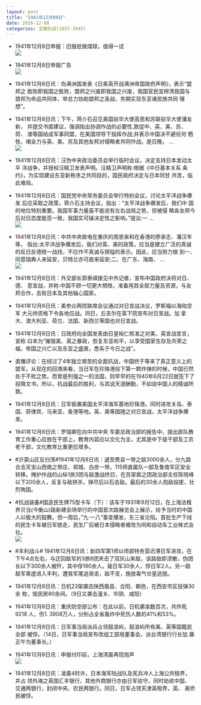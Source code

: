 ```yaml
---
layout: post
title: "1941年12月08日"
date: 2016-12-08
categories: 全面抗战(1937-1945)
---
```


<meta name="referrer" content="no-referrer" />

- 1941年12月8日申报：旧报纸做煤球，值得一试 <br/><img src="https://ww1.sinaimg.cn/large/aca367d8jw1fajr74g79uj208q05s3z5.jpg" />

- 1941年12月8日申报广告 <br/><img src="https://ww1.sinaimg.cn/large/aca367d8jw1fajpgm9cczj20o3086q4p.jpg" />

- 1941年12月8日讯：伪满洲国发表《日美英开战满洲帝国政府声明》，表示“盟邦之 胜败即我国之胜败，盟邦之兴废即我国之兴废，我国官民宜辨清我国与 盟邦为命运共同体，举总力协助盟邦之圣战，务期实现东亚诸民族共同 理想”。 

- 1941年12月8日讯：下午，蒋介石召见美国驻华大使高思和苏联驻华大使潘友新， 并提交书面建议，强调指出协调作战的必要性,敦促中、英、美、苏、荷、 澳等国结成军事同盟，在美国领导下指挥作战;并表示中国决不避任何 牺牲，竭全力与英、美、苏及其他友邦对侵略者共同作战。是日晚， ... <br/><img src="https://ww2.sinaimg.cn/large/aca367d8jw1fajmvm35ukj20c80aywfv.jpg" />

- 1941年12月8日讯：汪伪中央政治委员会举行临时会议，决定支持日本发动太平 洋战争，并授权汪精卫发表声明。汪精卫声明称:根据《中日基本关系 条约》，为实现建设东亚新秩序之共同目的，国民政府决定与日本同甘 共苦，临此难局。 

- 1941年12月8日讯：国民党中央常务委员会举行特别会议，讨论太平洋战争爆发 后应采取之政策，蒋介石主持会议，指出：“太平洋战争爆发后，我们中 国的地位特别重要。我国军事力量虽不能说有左右战局之势，但被侵 略各友邦今后对日态度能否一致，我国实可操决定性之影响。”提议:一 ... <br/><img src="https://ww3.sinaimg.cn/large/aca367d8jw1fajjedzlbjj20c80bx0ud.jpg" />

- 1941年12月8日讯：中共中央致电在重庆的周恩来和在香港的廖承志、潘汉年等， 指出:太平洋战争爆发后，我们对英、美的政策，应当是建立广泛的真诚 的反日反德统一战线，不应作不真诚与狭隘的表示。因此，应当努力做 到一、同意瑞典人来延安，贝特兰亦可直来延安;二、在广东、海南、 ... <br/><img src="https://ww3.sinaimg.cn/large/aca367d8jw1fajhnrga19j20c80ay3zz.jpg" />

- 1941年12月8日讯：外交部长郭泰祺接见中外记者，宣布中国政府决将对日、德、 意宣战，并称:中国不顾一切更大牺牲，准备用其全部力量及资源，与友 邦合作，击败日本及其他轴心国家。 

- 1941年12月8日讯：美参众两院联席会议通过对日宣战决议，罗斯福以海陆空军 大元帅资格下令各地应战。同日，丘吉尔在英下院宣布对日宣战。加 拿大、澳大利亚、荷兰、法国、新西兰等国也对日宣战。 

- 1941年12月8日讯：日政府向全国发表由日皇裕仁核准之对美、英宣战宣言，宣称 曰本为“摧毁美、英之暴政，恢复东亚和平，以享受国家生存及共荣之 福，帝国之兴亡以及东亚之盛衰，悉系于今日之战”。 

- 直播评论：在经过了4年独立艰苦的全面抗战，中国终于等来了真正意义上的盟军。从现在的回溯来看，当日军在珍珠港投下第一颗炸弹的时候，中国已然处于不败之势。而曾是列强之一的法国，则早早的在1940年6月22日就签下了投降文书。所以，抗战最后的胜利，与其说天道酬勤，不如说中国人的精诚所致。 

- 1941年12月8日讯：日军偷袭美国太平洋海军基地珍珠港。同时进攻关岛、泰国、菲律宾、马来亚、香港等地。英、美等国随之对日宣战，太平洋战争爆发。 

- 1941年12月8日讯：罗瑞卿在向中共中央 军委总政治部的报告中，提出部队教育工作重心应放在干部上，教育内容应以文化为主，尤其是中下级干部及工农老干部，文化教育比重更应增多。 

- #沂蒙山区反扫荡#1941年12月8日讯：退至费县一带之敌3000余人，分九路合击天宝山西南之带庄、郑城、白彦一带，115师直属队一部及鲁南军区安全转移。掩护作战的山纵1旅3团与敌激战终日，在苏家崮之团政治部主任陈晓峰以下200余人，反复与敌拼杀，弹尽后以石击敌。最后的30余人抱敌投崖，壮烈殉国。 

- #抗战装备#国造民生牌75型卡车（下）：该车于1931年9月12日，在上海法租界贝当(今衡山)路新建会场举行的中国首次路展览会上展示，给予当时的中国人以极大的鼓舞。但一周后，”九·一八“事变爆发，东三省沦陷。首批生产下线的民生卡车被日军掳走，民生厂后被日本侵略者被改为同和自动车工业株式会社。 <br/><img src="https://ww4.sinaimg.cn/large/aca367d8jw1faj5is0o54j20go0vswkg.jpg" />

- #丰利战斗# 1941年12月8日讯：新四军第1师以师部特务营迟滞日军进攻，在下午4点左右，与迂回敌军的3旅8团夹击了双灰山来敌，该路敌即溃散，伪团长以下300余人被歼，其中俘190余人。毙日军30余人，俘日军2人。另一路敌军乘虚进入丰利，遭我军尾追突击，敌不支，施放毒气仓皇逃脱。 

- 1941年12月8日讯：日机23架袭击陕西眉县、合阳、朝邑，在西安市区投弹30余 枚，毁民房80余间。（9日又袭击潼关、华阴、咸阳） 

- 1941年12月8日讯：重庆防空部公布：在此以前，日机袭渝数百次，共炸死9218 人，伤1. 3908万人，分别占全省轰炸中死伤人数的41%和53%。 

- 1941年12月8日讯：日军事当局派兵占领鼓浪屿，鼓浪屿所有美、英等国籍民全部 被俘。（14日，日军事当局宣布改组工部局董事会，派台湾银行行长加 藤正午为董事长。） 

- 1941年12月8日讯：申报付印前，上海清晨再现炮声 <br/><img src="https://ww1.sinaimg.cn/large/aca367d8jw1faivz4rid7j205t0bh74w.jpg" />

- 1941年12月8日讯：凌晨4时许，日本海军陆战队及宪兵冲人上海公共租界，并占 领外滩之英国汇丰银行，其他外商银行亦由日军驻守。同时劫收中国、 交通两银行，封闭中央、农民两银行。同日，日军占领天津英租界，英、 美侨民被俘。 

